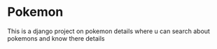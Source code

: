 ﻿# Pokemon
This is a django project on pokemon details where u can search about pokemons and know there details
